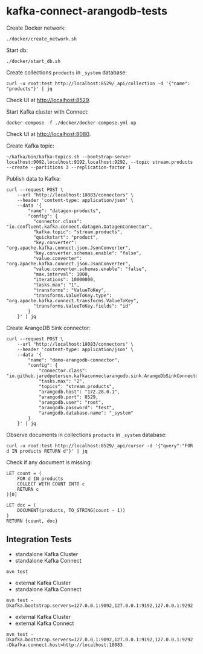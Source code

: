 # kafka-connect-arangodb-tests

Create Docker network:
```shell
./docker/create_network.sh
```

Start db:
```shell
./docker/start_db.sh
```

Create collections `products` in `_system` database:
```shell
curl -u root:test http://localhost:8529/_api/collection -d '{"name": "products"}' | jq
```

Check UI at [http://localhost:8529](http://localhost:8529).

Start Kafka cluster with Connect:
```shell
docker-compose -f ./docker/docker-compose.yml up
```

Check UI at [http://localhost:8080](http://localhost:8080).

Create Kafka topic:
```shell
~/kafka/bin/kafka-topics.sh --bootstrap-server localhost:9092,localhost:9192,localhost:9292, --topic stream.products --create --partitions 3 --replication-factor 1
```

Publish data to Kafka:
```shell
curl --request POST \
    --url "http://localhost:18083/connectors" \
    --header 'content-type: application/json' \
    --data '{
        "name": "datagen-products",
        "config": {
          "connector.class": "io.confluent.kafka.connect.datagen.DatagenConnector",
          "kafka.topic": "stream.products",
          "quickstart": "product",
          "key.converter": "org.apache.kafka.connect.json.JsonConverter",
          "key.converter.schemas.enable": "false",
          "value.converter": "org.apache.kafka.connect.json.JsonConverter",
          "value.converter.schemas.enable": "false",
          "max.interval": 1000,
          "iterations": 10000000,
          "tasks.max": "1",
          "transforms": "ValueToKey",
          "transforms.ValueToKey.type": "org.apache.kafka.connect.transforms.ValueToKey",
          "transforms.ValueToKey.fields": "id"
        }
    }' | jq
```

Create ArangoDB Sink connector:
```shell
curl --request POST \
    --url "http://localhost:18083/connectors" \
    --header 'content-type: application/json' \
    --data '{
        "name": "demo-arangodb-connector",
        "config": {
            "connector.class": "io.github.jaredpetersen.kafkaconnectarangodb.sink.ArangoDbSinkConnector",
            "tasks.max": "2",
            "topics": "stream.products",
            "arangodb.host": "172.28.0.1",
            "arangodb.port": 8529,
            "arangodb.user": "root",
            "arangodb.password": "test",
            "arangodb.database.name": "_system"
        }
    }' | jq
```

Observe documents in collections `products` in `_system` database:
```shell
curl -u root:test http://localhost:8529/_api/cursor -d '{"query":"FOR d IN products RETURN d"}' | jq
```

Check if any document is missing:
```AQL
LET count = (   
    FOR d IN products 
    COLLECT WITH COUNT INTO c
    RETURN c
)[0]

LET doc = (
    DOCUMENT(products, TO_STRING(count - 1))
)
RETURN {count, doc}
```


## Integration Tests

- standalone Kafka Cluster
- standalone Kafka Connect
```shell
mvn test
```

- external Kafka Cluster
- standalone Kafka Connect
```shell
mvn test -Dkafka.bootstrap.servers=127.0.0.1:9092,127.0.0.1:9192,127.0.0.1:9292
```

- external Kafka Cluster
- external Kafka Connect
```shell
mvn test -Dkafka.bootstrap.servers=127.0.0.1:9092,127.0.0.1:9192,127.0.0.1:9292 -Dkafka.connect.host=http://localhost:18083
```
